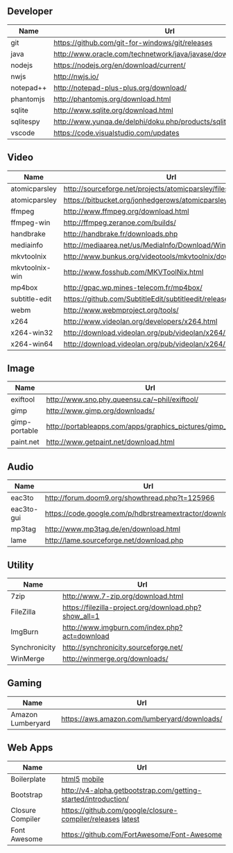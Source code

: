 
## Developer
Name          | Url                                                                | Version
----          | ---                                                                | ---
git           | https://github.com/git-for-windows/git/releases                    | 2.8.3
java          | http://www.oracle.com/technetwork/java/javase/downloads/index.html | 8u91
nodejs        | https://nodejs.org/en/download/current/                            | 6.2.1
nwjs          | http://nwjs.io/                                                    | 0.13.3
notepad++     | http://notepad-plus-plus.org/download/                             | 6.9.1
phantomjs     | http://phantomjs.org/download.html                                 | 2.1.1
sqlite        | http://www.sqlite.org/download.html                                | 3.13.0
sqlitespy     | http://www.yunqa.de/delphi/doku.php/products/sqlitespy/index       | 1.9.10
vscode        | https://code.visualstudio.com/updates                              | 1.1.0

## Video
Name           | Url                                                                | Version
----           | ---                                                                | ---
atomicparsley  | http://sourceforge.net/projects/atomicparsley/files/atomicparsley/ | 0.9.0
atomicparsley  | https://bitbucket.org/jonhedgerows/atomicparsley/downloads         | 0.9.6
ffmpeg         | http://www.ffmpeg.org/download.html                                | 3.0.2
ffmpeg-win     | http://ffmpeg.zeranoe.com/builds/                                  | 
handbrake      | http://handbrake.fr/downloads.php                                  | 0.10.5
mediainfo      | http://mediaarea.net/us/MediaInfo/Download/Windows                 | 0.7.86
mkvtoolnix     | http://www.bunkus.org/videotools/mkvtoolnix/downloads.html         | 9.2.0
mkvtoolnix-win | http://www.fosshub.com/MKVToolNix.html                             | 9.2.0
mp4box         | http://gpac.wp.mines-telecom.fr/mp4box/                            | 0.5.2
subtitle-edit  | https://github.com/SubtitleEdit/subtitleedit/releases              | 3.4.12
webm           | http://www.webmproject.org/tools/                                  | 
x264           | http://www.videolan.org/developers/x264.html                       | 
x264-win32     | http://download.videolan.org/pub/videolan/x264/binaries/win32/     | 
x264-win64     | http://download.videolan.org/pub/videolan/x264/binaries/win64/     | 

## Image
Name          | Url                                                                | Version
----          | ---                                                                | ---
exiftool      | http://www.sno.phy.queensu.ca/~phil/exiftool/                      | 10.19
gimp          | http://www.gimp.org/downloads/                                     | 2.8.16
gimp-portable | http://portableapps.com/apps/graphics_pictures/gimp_portable       | 2.8.16
paint.net     | http://www.getpaint.net/download.html                              | 4.0.9

## Audio
Name       | Url                                                          | Version
---        | ---                                                          | ---
eac3to     | http://forum.doom9.org/showthread.php?t=125966               | 3.31
eac3to-gui | https://code.google.com/p/hdbrstreamextractor/downloads/list | 0.8
mp3tag     | http://www.mp3tag.de/en/download.html                        | 2.77
lame       | http://lame.sourceforge.net/download.php                     | 3.99

## Utility
Name          | Url
----          | ---
7zip          | http://www.7-zip.org/download.html                     | 16.02
FileZilla     | https://filezilla-project.org/download.php?show_all=1  | 3.18.0
ImgBurn       | http://www.imgburn.com/index.php?act=download          | 2.5.8.0
Synchronicity | http://synchronicity.sourceforge.net/                  | 6.0
WinMerge      | http://winmerge.org/downloads/                         | 2.14.0

## Gaming
Name              | Url
----              | ---
Amazon Lumberyard | https://aws.amazon.com/lumberyard/downloads/

## Web Apps
Name             | Url
----             | ---
Boilerplate      | [html5](http://html5boilerplate.com) [mobile](http://html5boilerplate.com/mobile)
Bootstrap        | http://v4-alpha.getbootstrap.com/getting-started/introduction/
Closure Compiler | https://github.com/google/closure-compiler/releases [latest](http://dl.google.com/closure-compiler/compiler-latest.zip)
Font Awesome     | https://github.com/FortAwesome/Font-Awesome

